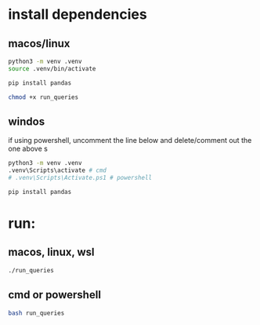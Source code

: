 # install dependencies

## macos/linux
```bash
python3 -m venv .venv
source .venv/bin/activate

pip install pandas

chmod +x run_queries
```

## windos
if using powershell, uncomment the line below and delete/comment out the one above s
```bash
python3 -m venv .venv
.venv\Scripts\activate # cmd
# .venv\Scripts\Activate.ps1 # powershell

pip install pandas
```

# run:

## macos, linux, wsl
```bash
./run_queries
```

## cmd or powershell
```bash
bash run_queries
```